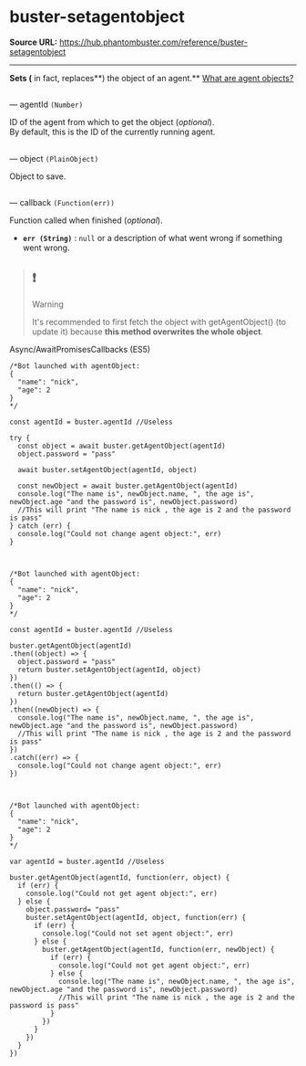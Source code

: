 # buster-setagentobject

**Source URL:** https://hub.phantombuster.com/reference/buster-setagentobject

---

**Sets (** in fact, replaces**) the object of an agent.** [What are agent objects?](/docs/the-agent-and-global-object)

## 

— agentId `(Number)`

ID of the agent from which to get the object (_optional_).  
By default, this is the ID of the currently running agent.

## 

— object `(PlainObject)`

Object to save.

## 

— callback `(Function(err))`

Function called when finished (_optional_).

  * **`err (String)`** : `null` or a description of what went wrong if something went wrong.



> ## ❗️
> 
> Warning
> 
> It's recommended to first fetch the object with getAgentObject() (to update it) because **this method overwrites the whole object**.

Async/AwaitPromisesCallbacks (ES5)
    
    
    /*Bot launched with agentObject:
    {
      "name": "nick",
      "age": 2 
    }
    */
    
    const agentId = buster.agentId //Useless
    
    try {
      const object = await buster.getAgentObject(agentId)
      object.password = "pass"
      
      await buster.setAgentObject(agentId, object)
      
      const newObject = await buster.getAgentObject(agentId)
      console.log("The name is", newObject.name, ", the age is", newObject.age "and the password is", newObject.password)
      //This will print "The name is nick , the age is 2 and the password is pass"
    } catch (err) {
      console.log("Could not change agent object:", err)
    }
    
    
    
    /*Bot launched with agentObject:
    {
      "name": "nick",
      "age": 2 
    }
    */
    
    const agentId = buster.agentId //Useless
    
    buster.getAgentObject(agentId)
    .then((object) => {
      object.password = "pass"
      return buster.setAgentObject(agentId, object)
    })
    .then(() => {
      return buster.getAgentObject(agentId)
    })
    .then((newObject) => {
      console.log("The name is", newObject.name, ", the age is", newObject.age "and the password is", newObject.password)
      //This will print "The name is nick , the age is 2 and the password is pass"
    })
    .catch((err) => {
      console.log("Could not change agent object:", err)
    })
    
    
    
    /*Bot launched with agentObject:
    {
      "name": "nick",
      "age": 2 
    }
    */
    
    var agentId = buster.agentId //Useless
    
    buster.getAgentObject(agentId, function(err, object) {
      if (err) {
        console.log("Could not get agent object:", err)
      } else {
        object.password= "pass"
        buster.setAgentObject(agentId, object, function(err) {
          if (err) {
            console.log("Could not set agent object:", err)
          } else {
            buster.getAgentObject(agentId, function(err, newObject) {
              if (err) {
                console.log("Could not get agent object:", err)
              } else {
                console.log("The name is", newObject.name, ", the age is", newObject.age "and the password is", newObject.password)
                //This will print "The name is nick , the age is 2 and the password is pass"
              }
            })
          }
        })
      }
    })